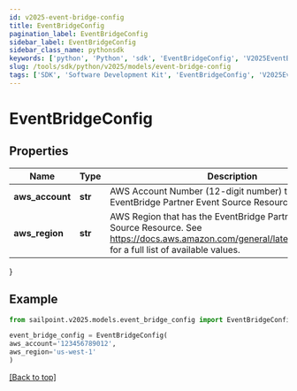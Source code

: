 ```yaml
---
id: v2025-event-bridge-config
title: EventBridgeConfig
pagination_label: EventBridgeConfig
sidebar_label: EventBridgeConfig
sidebar_class_name: pythonsdk
keywords: ['python', 'Python', 'sdk', 'EventBridgeConfig', 'V2025EventBridgeConfig'] 
slug: /tools/sdk/python/v2025/models/event-bridge-config
tags: ['SDK', 'Software Development Kit', 'EventBridgeConfig', 'V2025EventBridgeConfig']
---
```


# EventBridgeConfig


## Properties

Name | Type | Description | Notes
------------ | ------------- | ------------- | -------------
**aws_account** | **str** | AWS Account Number (12-digit number) that has the EventBridge Partner Event Source Resource. | [required]
**aws_region** | **str** | AWS Region that has the EventBridge Partner Event Source Resource. See https://docs.aws.amazon.com/general/latest/gr/rande.html for a full list of available values. | [required]
}

## Example

```python
from sailpoint.v2025.models.event_bridge_config import EventBridgeConfig

event_bridge_config = EventBridgeConfig(
aws_account='123456789012',
aws_region='us-west-1'
)

```
[[Back to top]](#) 

